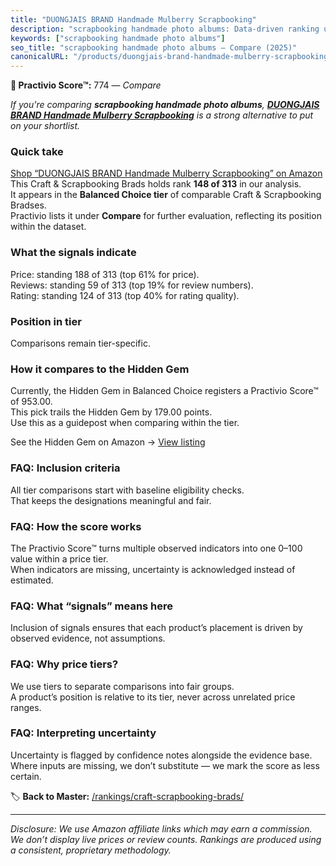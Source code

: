 ```yaml
---
title: "DUONGJAIS BRAND Handmade Mulberry Scrapbooking"
description: "scrapbooking handmade photo albums: Data-driven ranking using the Practivio Score™. Positioned by quality, value, demand, findability, momentum."
keywords: ["scrapbooking handmade photo albums"]
seo_title: "scrapbooking handmade photo albums — Compare (2025)"
canonicalURL: "/products/duongjais-brand-handmade-mulberry-scrapbooking-B0BTX3MF98/"
---
```


**🛒 Practivio Score™:** 774 — _Compare_


*If you're comparing **scrapbooking handmade photo albums**, **[DUONGJAIS BRAND Handmade Mulberry Scrapbooking](https://www.amazon.com/dp/B0BTX3MF98?tag=practivio-20)** is a strong alternative to put on your shortlist.*
### Quick take
[Shop “DUONGJAIS BRAND Handmade Mulberry Scrapbooking” on Amazon](https://www.amazon.com/dp/B0BTX3MF98?tag=practivio-20)
This Craft & Scrapbooking Brads holds rank **148 of 313** in our analysis.  
It appears in the **Balanced Choice tier** of comparable Craft & Scrapbooking Bradses.  
Practivio lists it under **Compare** for further evaluation, reflecting its position within the dataset.

### What the signals indicate
Price: standing 188 of 313 (top 61% for price).  
Reviews: standing 59 of 313 (top 19% for review numbers).  
Rating: standing 124 of 313 (top 40% for rating quality).  

### Position in tier
Comparisons remain tier-specific.

### How it compares to the Hidden Gem
Currently, the Hidden Gem in Balanced Choice registers a Practivio Score™ of 953.00.  
This pick trails the Hidden Gem by 179.00 points.  
Use this as a guidepost when comparing within the tier.  

See the Hidden Gem on Amazon → [View listing](https://www.amazon.com/dp/B09VGSNWZW?tag=practivio-20)

### FAQ: Inclusion criteria
All tier comparisons start with baseline eligibility checks.  
That keeps the designations meaningful and fair.

### FAQ: How the score works
The Practivio Score™ turns multiple observed indicators into one 0–100 value within a price tier.  
When indicators are missing, uncertainty is acknowledged instead of estimated.

### FAQ: What “signals” means here
Inclusion of signals ensures that each product’s placement is driven by observed evidence, not assumptions.

### FAQ: Why price tiers?
We use tiers to separate comparisons into fair groups.  
A product’s position is relative to its tier, never across unrelated price ranges.

### FAQ: Interpreting uncertainty
Uncertainty is flagged by confidence notes alongside the evidence base.  
Where inputs are missing, we don’t substitute — we mark the score as less certain.

<!-- Missing template for Compare/CompareWithinPriceClass -->


🏷️ **Back to Master:** [/rankings/craft-scrapbooking-brads/](/rankings/craft-scrapbooking-brads/)

---
_Disclosure: We use Amazon affiliate links which may earn a commission. We don’t display live prices or review counts. Rankings are produced using a consistent, proprietary methodology._
